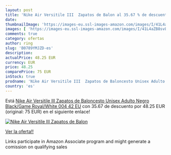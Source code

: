 ```yaml
---
layout: post
title: 'Nike Air Versitile III  Zapatos de Balon al 35.67 % de descuento'
date: 
thumbnailImage: 'https://images-eu.ssl-images-amazon.com/images/I/41L4aZB8svL._SL200_.jpg'
images: [ 'https://images-eu.ssl-images-amazon.com/images/I/41L4aZB8svL._SL200_.jpg' ]
comments: true
category: ofertas
author: ring
slug: 'B0789YMJZD-es'
description:
actualPrice: 48.25 EUR
currency: EUR
price: 48.25
comparePrice: 75 EUR
inStock: true
prodname: 'Nike Air Versitile III  Zapatos de Baloncesto Unisex Adulto  Negro  Black/Game Royal/White 004   42 EU'
country: 'es'
---
```


Está [Nike Air Versitile III  Zapatos de Baloncesto Unisex Adulto  Negro  Black/Game Royal/White 004   42 EU](https://www.amazon.es/dp/B0789YMJZD/?tag=tolees-21) con 35.67 de descuento por 48.25 EUR (original: 75 EUR) en el siguiente enlace!

[![Nike Air Versitile III  Zapatos de Balon](https://images-eu.ssl-images-amazon.com/images/I/41L4aZB8svL._SL200_.jpg)](https://www.amazon.es/dp/B0789YMJZD/?tag=tolees-21)

[Ver la oferta!!](https://www.amazon.es/dp/B0789YMJZD/?tag=tolees-21)

Links participate in Amazon Associate program and might generate a comission on qualifying sales


